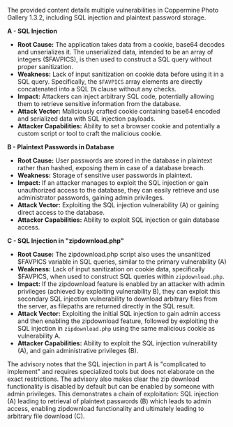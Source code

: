 The provided content details multiple vulnerabilities in Coppermine Photo Gallery 1.3.2, including SQL injection and plaintext password storage.

**A - SQL Injection**

*   **Root Cause:** The application takes data from a cookie, base64 decodes and unserializes it. The unserialized data, intended to be an array of integers ($FAVPICS), is then used to construct a SQL query without proper sanitization.
*   **Weakness:** Lack of input sanitization on cookie data before using it in a SQL query. Specifically, the `$FAVPICS` array elements are directly concatenated into a SQL `IN` clause without any checks.
*  **Impact:** Attackers can inject arbitrary SQL code, potentially allowing them to retrieve sensitive information from the database.
*   **Attack Vector:** Maliciously crafted cookie containing base64 encoded and serialized data with SQL injection payloads.
*   **Attacker Capabilities:** Ability to set a browser cookie and potentially a custom script or tool to craft the malicious cookie.

**B - Plaintext Passwords in Database**

*   **Root Cause:** User passwords are stored in the database in plaintext rather than hashed, exposing them in case of a database breach.
*   **Weakness:** Storage of sensitive user passwords in plaintext.
*   **Impact:**  If an attacker manages to exploit the SQL injection or gain unauthorized access to the database, they can easily retrieve and use administrator passwords, gaining admin privileges.
*   **Attack Vector:** Exploiting the SQL injection vulnerability (A) or gaining direct access to the database.
*   **Attacker Capabilities:** Ability to exploit SQL injection or gain database access.

**C - SQL Injection in "zipdownload.php"**

*  **Root Cause:** The zipdownload.php script also uses the unsanitized  $FAVPICS variable in SQL queries, similar to the primary vulnerability (A)
*   **Weakness:** Lack of input sanitization on cookie data, specifically $FAVPICS, when used to construct SQL queries within `zipdownload.php`.
*   **Impact:** If the zipdownload feature is enabled by an attacker with admin privileges (achieved by exploiting vulnerability B), they can exploit this secondary SQL injection vulnerability to download arbitrary files from the server, as filepaths are returned directly in the SQL result.
*   **Attack Vector:** Exploiting the initial SQL injection to gain admin access and then enabling the zipdownload feature, followed by exploiting the SQL injection in `zipdownload.php` using the same malicious cookie as vulnerability A.
*   **Attacker Capabilities:**  Ability to exploit the SQL injection vulnerability (A), and gain administrative privileges (B).

The advisory notes that the SQL injection in part A is "complicated to implement" and requires specialized tools but does not elaborate on the exact restrictions. The advisory also makes clear the zip download functionality is disabled by default but can be enabled by someone with admin privileges. This demonstrates a chain of exploitation:  SQL injection (A) leading to retrieval of plaintext passwords (B) which leads to admin access, enabling zipdownload functionality and ultimately leading to arbitrary file download (C).